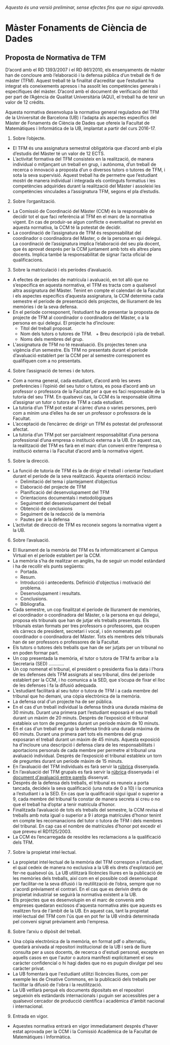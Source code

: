 
  *Aquesta és una versió preliminar, sense efectes fins que no sigui aprovada.*


# Màster Fonaments de Ciència de Dades
## Proposta de Normativa de TFM

D’acord amb el RD 1393/2007 i el RD 861/2010, els ensenyaments de màster han de concloure amb l’elaboració i la defensa pública 
d’un treball de fi de màster (TFM). Aquest treball té la finalitat d’acreditar que l’estudiant ha integrat els coneixements apresos 
i ha assolit les competències generals i específiques del màster. D’acord amb el document de verificació del títol per part de 
l’Agència de Qualitat Universitària (AQU), el treball ha de tenir un valor de 12 crèdits.

Aquesta normativa desenvolupa la normativa general reguladora del TFM de la Universitat de Barcelona (UB) i l’adapta als aspectes 
específics del Màster de Fonaments de Ciència de Dades  que ofereix la Facultat de Matemàtiques i Informàtica de la UB, implantat 
a partir del curs 2016-17.

1. Sobre l’objecte. 
  + El TFM és una assignatura semestral obligatòria que d’acord amb el pla d’estudis del Màster té un valor de 12 ECTS. 
  + L’activitat formativa del TFM consisteix en la realització, de manera individual o mitjançant un treball en grup, i autònoma, 
  d’un treball de recerca o innovació a proposta d’un o diversos tutors o tutores de TFM, i sota la seva supervisió. Aquest treball ha
  de permetre que l’estudiant mostri de manera individual i integrada els continguts formatius i les competències adquirides durant la 
  realització del Màster i assoleixi les competències vinculades a l’assignatura TFM, segons el pla d’estudis.

2. Sobre l’organització.
  + La Comissió de Coordinació del Màster (CCM) és la responsable de decidir tot el que faci referència al TFM en el marc de 
  la normativa vigent. En cas de produir-se algun conflicte o eventualitat no previst en aquesta normativa, la CCM té la 
  potestat de decidir.
  + La coordinació de l’assignatura de TFM és responsabilitat del coordinador o coordinadora del Màster, o de la persona en qui delegui.
  La coordinació de l’assignatura implica l’elaboració del seu pla docent, que és aprovat després per la CCM juntament amb tots els
  altres plans docents. Implica també la responsabilitat de signar l’acta oficial de qualificacions.

3. Sobre la matriculació i els períodes d’avaluació.
  + A efectes de períodes de matrícula i avaluació, en tot allò que no s’especifica en aquesta normativa, el TFM es tracta com a 
  qualsevol altra assignatura del Màster. Tenint en compte el calendari de la Facultat i els aspectes específics d’aquesta assignatura, 
  la CCM determina cada semestre el període de presentació dels projectes, de lliurament de les memòries i de la seva defensa.
  + En el període corresponent, l’estudiant ha de presentar la proposta de projecte de TFM al coordinador o 
  coordinadora del Màster, o a la persona en qui delegui. El projecte ha d’incloure:
    + Títol del treball proposat.
    + Nom dels tutors o tutores de TFM.
    + Breu descripció i pla de treball.
    + Noms dels membres del grup.
  + L'assignatura de TFM no té reavaluació. Els projectes tenen una vigència d’un semestre. Els TFM no presentats durant el període   
  d’avaluació establert per la CCM per al semestre corresponent es qualifiquen com a no presentats.

4. Sobre l’assignació de temes i de tutors.
  + Com a norma general, cada estudiant, d’acord amb les seves preferències i l’opinió del seu tutor o tutora, es posa d’acord amb un 
  professor o professora de la Facultat per a que es faci responsable de la tutoria del seu TFM. En qualsevol cas, la CCM és la 
  responsable última d’assignar un tutor o tutora de TFM a cada estudiant.
  + La tutoria d’un TFM pot estar al càrrec d’una o varies persones, però com a mínim una d’elles ha de ser un professor o professora de 
  la Facultat.
  + L’acceptació de l’encàrrec de dirigir un TFM és potestat del professorat afectat.
  + La tutoria d’un TFM pot ser parcialment responsabilitat d’una persona professional d’una empresa o institució externa a la UB. En 
  aquest cas, la realització del TFM es farà en el marc d’un conveni entre l’empresa o institució externa i la Facultat d’acord amb la 
  normativa vigent.

5. Sobre la direcció.
  + La funció de tutoria de TFM és la de dirigir el treball i orientar l’estudiant durant el període de la seva realització. Aquesta 
  orientació inclou:
      + Delimitació del tema i plantejament d’objectius
      + Elaboració del projecte de TFM
      + Planificació del desenvolupament del TFM
      + Orientacions documentals i metodològiques
      + Seguiment del desenvolupament del treball
      + Obtenció de conclusions
      + Seguiment de la redacció de la memòria
      + Pautes per a la defensa
  + L’activitat de direcció de TFM es reconeix segons la normativa vigent a la UB.
  
6. Sobre l’avaluació.
  + El lliurament de la memòria del TFM es fa informàticament al Campus Virtual en el període establert per la CCM.
  + La memòria s’ha de realitzar en anglès, ha de seguir un model estàndard i ha de recollir els punts següents:
      + Portada.
      + Resum.
      + Introducció i antecedents. Definició d'objectius i motivació del problema.
      + Desenvolupament i resultats.
      + Conclusions.
      + Bibliografia.
  + Cada semestre, un cop finalitzat el període de lliurament de memòries, el coordinador o coordinadora del Màster, o  la persona en 
  qui delegui, proposa els tribunals que han de jutjar els treballs presentats. Els tribunals estan formats per tres professors o 
  professores, que ocupen els càrrecs de president, secretari i vocal, i són nomenats pel coordinador o coordinadora del Màster. Tots 
  els membres dels tribunals han de ser professors o professores de la Facultat.
  + Els tutors o tutores dels treballs que han de ser jutjats per un tribunal no en poden formar part. 
  + Un cop presentada la memòria, el tutor o tutora de TFM fa arribar a la Secretaria (SED) ............
  + Un cop nomenat el tribunal, el president o presidenta fixa la data i l’hora de les defenses dels TFM assignats al seu tribunal, dins 
  del període establert per la CCM, i ho comunica a la SED, que s’ocupa de fixar el lloc de les defenses i fa la difusió adequada.
  + L’estudiant facilitarà al seu tutor o tutora de TFM i a cada membre del tribunal que ho demani, una còpia electrònica de la memòria.
  + La defensa oral d'un projecte ha de ser pública. 
  + En el cas d'un treball individual la defensa tindrà una durada màxima de 30 minuts. Durant una primera part l’estudiant exposarà el 
  seu treball durant un màxim de 20 minuts. Desprès de l’exposició el tribunal estableix un torn de preguntes durant un període màxim de 
  10 minuts.
  + En el cas d'un treball en grup la defensa tindrà una durada màxima de 60 minuts. Durant una primera part tots els membres del grup 
  exposaran el treball durant un màxim de 45 minuts. Aquesta exposició ha d'incloure una descripció i defensa clara de les 
  responsabilitats i aportacions personals de cada membre per permetre al tribunal una avaluació individual. 
  Desprès de l’exposició el tribunal estableix un torn de preguntes durant un període màxim de 15 minuts.
  + En l’avaluació del TFM individuals es farà servir la [rúbrica](https://docs.google.com/spreadsheets/d/1g9foCpIxRSuA414hjeqWZNniJl_QC81W2x0P44_kngw/edit?usp=sharing) dissenyada. 
  + En l’avaluació del TFM grupals es farà servir la [rúbrica](https://docs.google.com/spreadsheets/d/1g9foCpIxRSuA414hjeqWZNniJl_QC81W2x0P44_kngw/edit?usp=sharing) dissenyada i el [document d'avaluació entre parells](https://docs.google.com/document/d/1iYwW6xOXSaQ9ApzYHpk-GdLONF9VGV17rOod2ifFkQs/edit?usp=sharing) dissenyat. 
  + Després de la defensa dels treballs, el tribunal es reuneix a porta tancada, decideix la seva qualificació (una nota de 0 a 10) i la 
  comunica a l’estudiant i a la SED. En cas que la qualificació sigui igual o superior a 9, cada membre del tribunal fa constar de 
  manera secreta si creu o no que el treball ha d’optar a tenir matrícula d’honor.
  + Finalitzada l’avaluació de tots els treballs del semestre, la CCM revisa el treballs amb nota igual o superior a 9 i atorga 
  matrícules d’honor tenint en compte les recomanacions del tutor o tutora de TFM i dels membres del tribunal. En cap cas el nombre de 
  matrícules d’honor pot excedir el que preveu el RD1125/2003.
  + La CCM és l’encarregada de resoldre les reclamacions a la qualificació dels TFM.
  
7. Sobre la propietat intel·lectual.
  + La propietat intel·lectual de la memòria del TFM correspon a l'estudiant, el qual cedeix de manera no exclusiva a la UB els drets 
  d'explotació per fer-ne qualsevol ús. La UB utilitzarà llicències lliures en la publicació de les memòries dels treballs, així com en 
  el possible codi desenvolupat per facilitar-ne la seva difusió i la reutilització de l’obra, sempre que no s'acordi prèviament el 
  contrari. En el cas que es derivin drets de propietat industrial se seguirà la normativa existent a la UB.
  + Els projectes que es desenvolupin en el marc de convenis amb empreses quedaran exclosos d'aquesta normativa atès que aquests es 
  realitzen fora de l'àmbit de la UB. En aquest cas, tant la propietat intel·lectual del TFM com l'ús que en pot fer la UB vindrà 
  determinada pel conveni signat prèviament amb l'empresa.
  
8. Sobre l’arxiu o dipòsit del treball.
  + Una còpia electrònica de la memòria, en format pdf o alternatiu, quedarà arxivada al repositori institucional de la UB i serà de 
  lliure consulta per a usos docents, de recerca o d'estudi personal, excepte en aquells casos en que l'autor o autora manifesti 
  explícitament el seu caràcter confidencial o hi hagi dades que no es puguin divulgar pel seu caràcter privat.
  + La UB fomentarà que l'estudiant utilitzi llicències lliures, com per exemple les de Creative Commons, en la publicació dels treballs 
  per facilitar la difusió de l'obra i la reutilització.
  + La UB vetllarà perquè els documents dipositats en el repositori segueixin els estàndards internacionals i puguin ser accessibles per 
  a qualsevol cercador de producció científica i acadèmica d'àmbit nacional i internacional.

9. Entrada en vigor.
  + Aquestes normativa entrarà en vigor immediatament després d’haver estat aprovada per la CCM i la Comissió Acadèmica de la Facultat
  de Matemàtiques i Informàtica.



